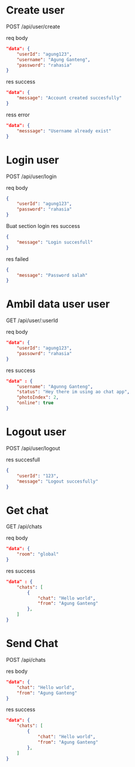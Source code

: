 # Create user

POST /api/user/create

req body  
```json
"data": {
    "userId": "agung123",
    "username": "Agung Ganteng",
    "password": "rahasia"
}
```

res success  
```json
"data": {
    "message": "Account created succesfully"
}
```

ress error 
```json
"data": {
    "messsage": "Username already exist"
}
```

# Login user

POST /api/user/login  

req body 
```json
{
    "userId": "agung123",
    "password": "rahasia"
}
```
Buat section login
res success  
```json
{
    "message": "Login succesfull"
}
```

res failed
```json
{
    "message": "Password salah"
}
```

# Ambil data user user

GET /api/user/:userId

req body  
```json
"data": {
    "userId": "agung123",
    "passowrd": "rahasia"
}
```

res success  
```json
"data" : {
    "username": "Agunng Ganteng",
    "status": "Hey there im using ao chat app",
    "photoIndex": 2,
    "online": true
}
```

# Logout user  

POST /api/user/logout

res succesfull
```json
{
    "userId": "123",
    "message": "Logout succesfully"
}
```

# Get chat

GET /api/chats  

req body  
```json
"data": {
    "room": "global"
}
```

res success  
```json
"data" : {
    "chats": [
        {
            "chat": "Hello world",
            "from": "Agung Ganteng"
        },
    ]
}
```

# Send Chat

POST /api/chats  

res body  
```json
"data": {
    "chat": "Hello world",
    "from": "Agung Ganteng"
}
```

res success  
```json
"data": {
    "chats": [
        {
            "chat": "Hello world",
            "from": "Agung Ganteng"
        },
    ]
}
```